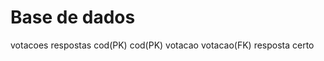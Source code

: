 

# Base de dados

   votacoes           respostas
   cod(PK)            cod(PK)
   votacao            votacao(FK)
                      resposta
                      certo